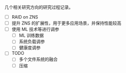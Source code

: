 几个相关研究方向的研究过程记录。

- [ ] RAID on ZNS
- [ ] 提升 ZNS 的扩展性，用于更多应用场景，并保持性能较高
- [ ] 使用 ML 技术等进行调参
  - [ ] ML 训练数据
  - [ ] 系统负载调参
  - [ ] 健康度调参
- [ ] TODO
  - [ ] 多个文件系统的融合
  - [ ] 压缩